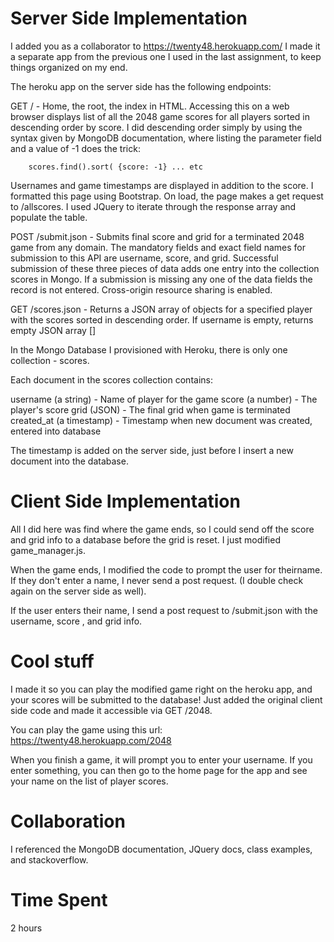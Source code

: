 # Server Side Implementation

I added you as a collaborator to https://twenty48.herokuapp.com/
I made it a separate app from the previous one I used in the last assignment,
to keep things organized on my end. 

The heroku app on the server side has the following endpoints:

GET / - Home, the root, the index in HTML. Accessing this on a web browser 
displays list of all the 2048 game scores for all players sorted in descending 
order by score. I did descending order simply by using the syntax given by
MongoDB documentation, where listing the parameter field and a value of -1 
does the trick: 

        scores.find().sort( {score: -1} ... etc 

Usernames and game timestamps are displayed in addition to the 
score. I formatted this page using Bootstrap. On load, the page makes a get
request to /allscores. I used JQuery to iterate through the response array
and populate the table. 

POST /submit.json - Submits final score and grid for a terminated 2048 game 
from any domain. The mandatory fields and exact field names for submission to 
this API are username, score, and grid. Successful submission of these three 
pieces of data adds one entry into the collection scores in Mongo. 
If a submission is missing any one of the data fields the record is not entered. 
Cross-origin resource sharing is enabled. 

GET /scores.json - Returns a JSON array of objects for a specified player with 
the scores sorted in descending order. If username is empty, returns empty JSON 
array []

In the Mongo Database I provisioned with Heroku, there is only one collection -
scores. 

Each document in the scores collection contains:

username (a string) - Name of player for the game
score (a number) - The player's score
grid (JSON) - The final grid when game is terminated
created_at (a timestamp) - Timestamp when new document was created, 
entered into database

The timestamp is added on the server side, just before I insert a new
document into the database. 

# Client Side Implementation

All I did here was find where the game ends, so I could send off the
score and grid info to a database before the grid is reset. I just modified 
game_manager.js.

When the game ends, I modified the code to prompt the user for theirname. 
If they don't enter a name, I never send a post request. (I double check again 
on the server side as well).

If the user enters their name, I send a post request to /submit.json with
the username, score , and grid info.

# Cool stuff
        
I made it so you can play the modified game right on the heroku app, and your
scores will be submitted to the database! Just added the original client side
code and made it accessible via GET /2048.

You can play the game using this url: https://twenty48.herokuapp.com/2048

When you finish a game, it will prompt you to enter your username. If you enter
something, you can then go to the home page for the app and see your name
on the list of player scores.  

# Collaboration
I referenced the MongoDB documentation, JQuery docs, class examples, and 
stackoverflow.

# Time Spent
2 hours
